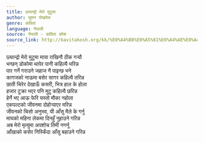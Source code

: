 ```yaml
---
title: छ्यान्द्रो मेरो मुटुमा
author: सुमन पोखरेल
genre: कविता
language: नेपाली
source: नेपाली - कविता कोश
source_link: http://kavitakosh.org/kk/%E0%A4%B8%E0%A5%81%E0%A4%AE%E0%A4%A8_%E0%A4%AA%E0%A5%8B%E0%A4%96%E0%A4%B0%E0%A5%87%E0%A4%B2
---
```


छ्यान्द्रो मेरो मुटुमा माया राखिनौ ठीक गर्‍यौ  
भन्छन् डोकोमा थापेर पानी कहिल्यै भरिन्न  
पार गर्ने गराउने जहाज नै पाइन्छ भने  
कागजको नाऊमा बसेर सागर कहिल्यै तरिन्न  
छाती चिरेर देखाऊँ कसरी, भित्र हाल के होला  
हजार टुक्रा भएर पनि मुटु कहिल्यै छरिन्न  
हेर्ने भए आऊ फेरि यस्तो मौका नहोला  
एकपल्टको जीवनमा दोहोर्‍याएर मरिन्न  
जीवनको चिसो अनुभव, यी आँसु मैले के गर्नु  
माघको महिना लेकमा दिनहुँ नुहाउने गरिन्न  
अब मेरो मृत्युमा अपशोच तिमी नगर्नू  
आँखाको कसेर निस्किँदा आँसु बहाउने गरिन्न
